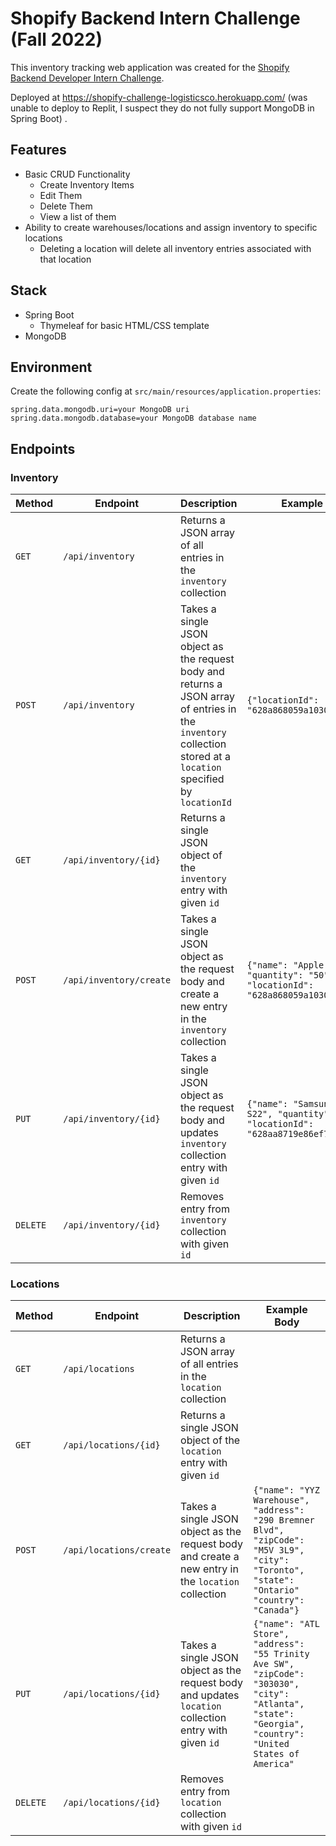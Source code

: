 # Shopify Backend Intern Challenge (Fall 2022)
This inventory tracking web application was created for the [Shopify Backend Developer Intern Challenge](https://docs.google.com/document/d/1PoxpoaJymXmFB3iCMhGL6js-ibht7GO_DkCF2elCySU/edit?usp=sharing).

Deployed at https://shopify-challenge-logisticsco.herokuapp.com/ (was unable to deploy to Replit, I suspect they do not fully support MongoDB in Spring Boot)
.
## Features
- Basic CRUD Functionality
  - Create Inventory Items
  - Edit Them
  - Delete Them
  - View a list of them
- Ability to create warehouses/locations and assign inventory to specific locations
  - Deleting a location will delete all inventory entries associated with that location  

## Stack
- Spring Boot
  - Thymeleaf for basic HTML/CSS template
- MongoDB

## Environment
Create the following config at `src/main/resources/application.properties`:
```
spring.data.mongodb.uri=your MongoDB uri
spring.data.mongodb.database=your MongoDB database name
```

## Endpoints
### Inventory
| Method   | Endpoint              | Description                                                                                                                                                       | Example Body                                                                          |
|----------|-----------------------|-------------------------------------------------------------------------------------------------------------------------------------------------------------------|---------------------------------------------------------------------------------------|
| `GET`    | `/api/inventory`      | Returns a JSON array of all entries in the `inventory` collection                                                                                                 |
| `POST`   | `/api/inventory`      | Takes a single JSON object as the request body and returns a JSON array of entries in the `inventory` collection stored at a `location` specified by `locationId` | `{"locationId": "628a868059a10309f7f35172"}`|
| `GET`    | `/api/inventory/{id}` | Returns a single JSON object of the `inventory` entry with given `id`                                                                                             |
| `POST`   | `/api/inventory/create`   | Takes a single JSON object as the request body and create a new entry in the `inventory` collection                                                               | `{"name": "Apple iPhone 13", "quantity": "50", "locationId": "628a868059a10309f7f35172"}`     |
| `PUT`    | `/api/inventory/{id}`     | Takes a single JSON object as the request body and updates `inventory` collection entry with given `id`                                                           | `{"name": "Samsung Galaxy S22", "quantity": "300", "locationId": "628aa8719e86ef7e8d6bc6e3"}` |
| `DELETE` | `/api/inventory/{id}`     | Removes entry from `inventory` collection with given `id`                                                                                                         |
### Locations
| Method   | Endpoint           | Description                                                                                                 | Example Body                                                                                                                                  |
|----------|--------------------|-------------------------------------------------------------------------------------------------------------|-----------------------------------------------------------------------------------------------------------------------------------------------|
| `GET`    | `/api/locations`  | Returns a JSON array of all entries in the `location` collection                                            |
| `GET`    | `/api/locations/{id}`  | Returns a single JSON object of the `location` entry with given `id` |
| `POST`   | `/api/locations/create` | Takes a single JSON object as the request body and create a new entry in the `location` collection          | `{"name": "YYZ Warehouse", "address": "290 Bremner Blvd", "zipCode": "M5V 3L9", "city": "Toronto", "state": "Ontario" "country": "Canada"}`             |
| `PUT`    | `/api/locations/{id}`  | Takes a single JSON object as the request body and updates `location` collection entry with given `id`      | `{"name": "ATL Store", "address": "55 Trinity Ave SW", "zipCode": "303030", "city": "Atlanta", "state": "Georgia", "country": "United States of America"` |
| `DELETE` | `/api/locations/{id}`  | Removes entry from `location` collection with given `id`                                                    |

